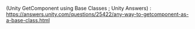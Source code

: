 (Unity GetComponent using Base Classes ; Unity Answers) : https://answers.unity.com/questions/25422/any-way-to-getcomponent-as-a-base-class.html
